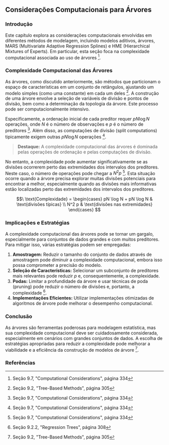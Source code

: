## Considerações Computacionais para Árvores

### Introdução
Este capítulo explora as considerações computacionais envolvidas em diferentes métodos de modelagem, incluindo modelos aditivos, árvores, MARS (Multivariate Adaptive Regression Splines) e HME (Hierarchical Mixtures of Experts). Em particular, esta seção foca na complexidade computacional associada ao uso de árvores [^334].

### Complexidade Computacional das Árvores
As árvores, como discutido anteriormente, são métodos que particionam o espaço de características em um conjunto de retângulos, ajustando um modelo simples (como uma constante) em cada um deles [^305]. A construção de uma árvore envolve a seleção de variáveis de divisão e pontos de divisão, bem como a determinação da topologia da árvore. Este processo pode ser computacionalmente intensivo.

Especificamente, a ordenação inicial de cada preditor requer $pN \log N$ operações, onde $N$ é o número de observações e $p$ é o número de preditores [^334]. Além disso, as computações de divisão (split computations) tipicamente exigem outras $pN \log N$ operações [^334].

> **Destaque:** A complexidade computacional das árvores é dominada pelas operações de ordenação e pelas computações de divisão.

No entanto, a complexidade pode aumentar significativamente se as divisões ocorrerem perto das extremidades dos intervalos dos preditores. Neste caso, o número de operações pode chegar a $N^2p$ [^334]. Esta situação ocorre quando a árvore precisa explorar muitas divisões potenciais para encontrar a melhor, especialmente quando as divisões mais informativas estão localizadas perto das extremidades dos intervalos dos preditores.

$$\
\text{Complexidade} = \begin{cases}
pN \log N + pN \log N & \text{divisões típicas} \\
N^2 p & \text{divisões nas extremidades}
\end{cases}
$$

### Implicações e Estratégias
A complexidade computacional das árvores pode se tornar um gargalo, especialmente para conjuntos de dados grandes e com muitos preditores. Para mitigar isso, várias estratégias podem ser empregadas:

1.  **Amostragem:** Reduzir o tamanho do conjunto de dados através de amostragem pode diminuir a complexidade computacional, embora isso possa comprometer a precisão do modelo.
2.  **Seleção de Características:** Selecionar um subconjunto de preditores mais relevantes pode reduzir $p$ e, consequentemente, a complexidade.
3.  **Podas:** Limitar a profundidade da árvore e usar técnicas de poda (pruning) pode reduzir o número de divisões e, portanto, a complexidade [^308].
4.  **Implementações Eficientes:** Utilizar implementações otimizadas de algoritmos de árvore pode melhorar o desempenho computacional.

### Conclusão
As árvores são ferramentas poderosas para modelagem estatística, mas sua complexidade computacional deve ser cuidadosamente considerada, especialmente em cenários com grandes conjuntos de dados. A escolha de estratégias apropriadas para reduzir a complexidade pode melhorar a viabilidade e a eficiência da construção de modelos de árvore [^305].

### Referências
[^305]: Seção 9.2, "Tree-Based Methods", página 305
[^308]: Seção 9.2.2, "Regression Trees", página 308
[^334]: Seção 9.7, "Computational Considerations", página 334
<!-- END -->